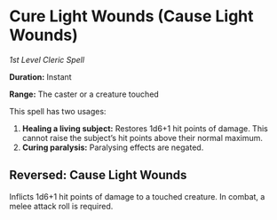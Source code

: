 # Cure Light Wounds (Cause Light Wounds)

*1st Level Cleric Spell*

**Duration:** Instant

**Range:** The caster or a creature touched

This spell has two usages:

1. **Healing a living subject:** Restores 1d6+1 hit points of damage. This cannot raise the subject’s hit points above their normal maximum.
2. **Curing paralysis:** Paralysing effects are negated.

## Reversed: Cause Light Wounds

Inflicts 1d6+1 hit points of damage to a touched creature. In combat, a melee attack roll is required.